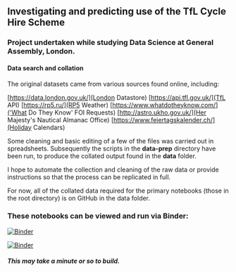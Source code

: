 ## Investigating and predicting use of the TfL Cycle Hire Scheme

### Project undertaken while studying Data Science at General Assembly, London.

#### Data search and collation

The original datasets came from various sources found online, including:

[https://data.london.gov.uk/](London Datastore)
[https://api.tfl.gov.uk/](TfL API)
[https://rp5.ru/](RP5 Weather)
[https://www.whatdotheyknow.com/]('What Do They Know' FOI Requests)
[http://astro.ukho.gov.uk/](Her Majesty's Nautical Almanac Office)
[https://www.feiertagskalender.ch/](Holiday Calendars)

Some cleaning and basic editing of a few of the files was carried out in spreadsheets. Subsequently the scripts in the **data-prep** directory have been run, to produce the collated output found in the **data** folder. 

I hope to automate the collection and cleaning of the raw data or provide instructions so that the process can be replicated in full. 

For now, all of the collated data required for the primary notebooks (those in the root directory) is on GitHub in the data folder. 

### These notebooks can be viewed and run via Binder:

[![Binder](https://mybinder.org/badge_logo.svg)](https://mybinder.org/v2/gh/intp8/bb/master)

[![Binder](https://mybinder.org/badge_logo.svg)](https://mybinder.org/v2/gh/intp8/bb/master?filepath=https%3A%2F%2Fhub.mybinder.org%2Fuser%2Fintp8-bb-g8ppqblw%2Fnotebooks%2FLong-term%20London%20transport%20trends.ipynb)

##### This may take a minute or so to build.
